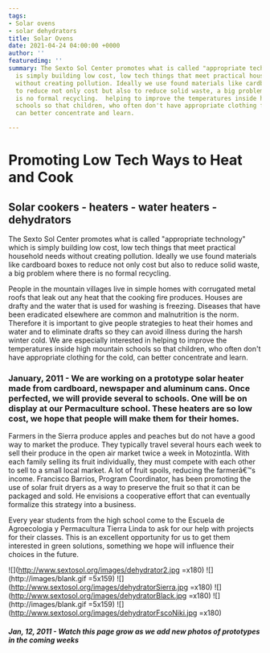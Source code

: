 ```yaml
---
tags:
- Solar ovens
- solar dehydrators
title: Solar Ovens
date: 2021-04-24 04:00:00 +0000
author: ''
featuredimg: ''
summary: The Sexto Sol Center promotes what is called "appropriate technology" which
  is simply building low cost, low tech things that meet practical household needs
  without creating pollution. Ideally we use found materials like cardboard boxes
  to reduce not only cost but also to reduce solid waste, a big problem where there
  is no formal recycling.  helping to improve the temperatures inside high mountain
  schools so that children, who often don't have appropriate clothing for the cold,
  can better concentrate and learn.

---
```

# Promoting Low Tech Ways to Heat and Cook

## Solar cookers - heaters - water heaters - dehydrators

The Sexto Sol Center promotes what is called "appropriate technology" which is simply building low cost, low tech things that meet practical household needs without creating pollution. Ideally we use found materials like cardboard boxes to reduce not only cost but also to reduce solid waste, a big problem where there is no formal recycling.

People in the mountain villages live in simple homes with corrugated metal roofs that leak out any heat that the cooking fire produces. Houses are drafty and the water that is used for washing is freezing. Diseases that have been eradicated elsewhere are common and malnutrition is the norm. Therefore it is important to give people strategies to heat their homes and water and to eliminate drafts so they can avoid illness during the harsh winter cold. We are especially interested in helping to improve the temperatures inside high mountain schools so that children, who often don't have appropriate clothing for the cold, can better concentrate and learn.

### January, 2011 - We are working on a prototype solar heater made from cardboard, newspaper and aluminum cans. Once perfected, we will provide several to schools. One will be on display at our Permaculture school. These heaters are so low cost, we hope that people will make them for their homes.

Farmers in the Sierra produce apples and peaches but do not have a good way to market the produce. They typically travel several hours each week to sell their produce in the open air market twice a week in Motozintla. With each family selling its fruit individually, they must compete with each other to sell to a small local market. A lot of fruit spoils, reducing the farmerâ€™s income. Francisco Barrios, Program Coordinator, has been promoting the use of solar fruit dryers as a way to preserve the fruit so that it can be packaged and sold. He envisions a cooperative effort that can eventually formalize this strategy into a business.

Every year students from the high school come to the Escuela de Agroecologia y Permacultura Tierra Linda to ask for our help with projects for their classes. This is an excellent opportunity for us to get them interested in green solutions, something we hope will influence their choices in the future.

![](http://www.sextosol.org/images/dehydrator2.jpg =x180) ![](http://images/blank.gif =5x159) ![](http://www.sextosol.org/images/dehydratorSierra.jpg =x180) ![](http://www.sextosol.org/images/dehydratorBlack.jpg =x180) ![](http://images/blank.gif =5x159) ![](http://www.sextosol.org/images/dehydratorFscoNiki.jpg =x180)

##### Jan, 12, 2011 - Watch this page grow as we add new photos of prototypes in the coming weeks